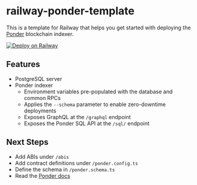 # railway-ponder-template

This is a template for Railway that helps you get started with deploying the [Ponder](https://ponder.sh/) blockchain indexer.

[![Deploy on Railway](https://railway.com/button.svg)](https://railway.com/template/ma-2Wo?referralCode=gzL_8s)

## Features

- PostgreSQL server
- Ponder indexer
  - Environment variables pre-populated with the database and common RPCs
  - Applies the `--schema` parameter to enable zero-downtime deployments
  - Exposes GraphQL at the `/graphql` endpoint
  - Exposes the Ponder SQL API at the `/sql/` endpoint

## Next Steps

- Add ABIs under `/abis`
- Add contract definitions under `/ponder.config.ts`
- Define the schema in `/ponder.schema.ts`
- Read the [Ponder docs](https://ponder.sh/docs/getting-started/new-project)
